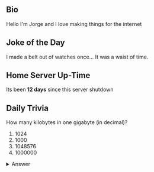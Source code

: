 ## Bio

Hello I'm Jorge and I love making things for the internet

## Joke of the Day

I made a belt out of watches once... It was a waist of time.

## Home Server Up-Time

Its been **12 days** since this server shutdown


## Daily Trivia

How many kilobytes in one gigabyte (in decimal)?
 1. 1024
 2. 1000
 3. 1048576
 4. 1000000

<details>
  <summary>Answer</summary>
  1000000
</details>
